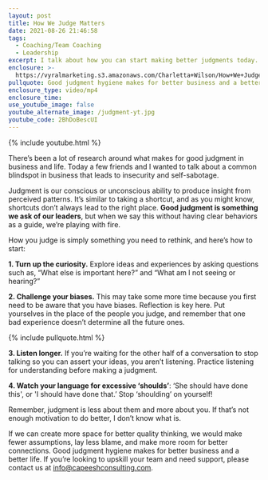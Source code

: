 ```yaml
---
layout: post
title: How We Judge Matters
date: 2021-08-26 21:46:58
tags:
  - Coaching/Team Coaching
  - Leadership
excerpt: I talk about how you can start making better judgments today.
enclosure: >-
  https://vyralmarketing.s3.amazonaws.com/Charletta+Wilson/How+We+Judge+Matters.mp4
pullquote: Good judgment hygiene makes for better business and a better life.
enclosure_type: video/mp4
enclosure_time:
use_youtube_image: false
youtube_alternate_image: /judgment-yt.jpg
youtube_code: 2BhDoBescUI
---
```

{% include youtube.html %}

There’s been a lot of research around what makes for good judgment in business and life. Today a few friends and I wanted to talk about a common blindspot in business that leads to insecurity and self-sabotage.

Judgment is our conscious or unconscious ability to produce insight from perceived patterns. It’s similar to taking a shortcut, and as you might know, shortcuts don’t always lead to the right place. **Good judgment is something we ask of our leaders**, but when we say this without having clear behaviors as a guide, we’re playing with fire.

How you judge is simply something you need to rethink, and here’s how to start:

**1\. Turn up the curiosity.** Explore ideas and experiences by asking questions such as, “What else is important here?” and “What am I not seeing or hearing?”

**2\. Challenge your biases.** This may take some more time because you first need to be aware that you have biases. Reflection is key here. Put yourselves in the place of the people you judge, and remember that one bad experience doesn’t determine all the future ones.&nbsp;

{% include pullquote.html %}

**3\. Listen longer.** If you’re waiting for the other half of a conversation to stop talking so you can assert your ideas, you aren’t listening. Practice listening for understanding before making a judgment.

**4\. Watch your language for excessive ‘shoulds’**\: ‘She should have done this', or 'I should have done that.’ Stop ‘shoulding’ on yourself\!&nbsp;

Remember, judgment is less about them and more about you. If that’s not enough motivation to do better, I don’t know what is.

If we can create more space for better quality thinking, we would make fewer assumptions, lay less blame, and make more room for better connections. Good judgment hygiene makes for better business and a better life. If you’re looking to upskill your team and need support, please contact us at [info@capeeshconsulting.com](mailto:info@capeeshconsulting.com).
